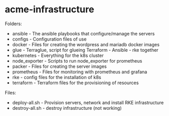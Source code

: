 # acme-infrastructure
Folders:
- ansible - The ansible playbooks that configure/manage the servers
- configs - Configuration files of use
- docker - Files for creating the wordpress and mariadb docker images
- glue - Terraglue, script for glueing Terraform - Ansible - rke together
- kubernetes - Everything for the k8s cluster
- node_exporter - Scripts to run node_exporter for prometheus
- packer - Files for creating the server images
- prometheus - Files for monitoring with prometheus and grafana
- rke - config files for the installation of k8s
- terraform - Terraform files for the provisioning of resources  

Files:
- deploy-all.sh - Provision servers, network and install RKE infrastructure
- destroy-all.sh - destroy infrastructure (not working)